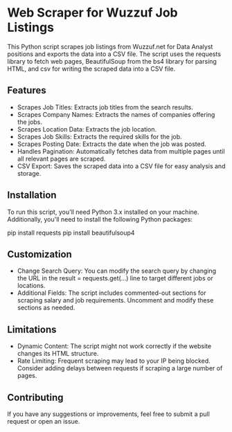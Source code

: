 # Web Scraper for Wuzzuf Job Listings

This Python script scrapes job listings from Wuzzuf.net for Data Analyst positions and exports the data into a CSV file. The script uses the requests library to fetch web pages, BeautifulSoup from the bs4 library for parsing HTML, and csv for writing the scraped data into a CSV file.

## Features

- Scrapes Job Titles: Extracts job titles from the search results.
- Scrapes Company Names: Extracts the names of companies offering the jobs.
- Scrapes Location Data: Extracts the job location.
- Scrapes Job Skills: Extracts the required skills for the job.
- Scrapes Posting Date: Extracts the date when the job was posted.
- Handles Pagination: Automatically fetches data from multiple pages until all relevant pages are scraped.
- CSV Export: Saves the scraped data into a CSV file for easy analysis and storage.

## Installation

To run this script, you'll need Python 3.x installed on your machine. Additionally, you'll need to install the following Python packages:

pip install requests
pip install beautifulsoup4
## Customization

- Change Search Query: You can modify the search query by changing the URL in the result = requests.get(...) line to target different jobs or locations.
- Additional Fields: The script includes commented-out sections for scraping salary and job requirements. Uncomment and modify these sections as needed.

## Limitations

- Dynamic Content: The script might not work correctly if the website changes its HTML structure.
- Rate Limiting: Frequent scraping may lead to your IP being blocked. Consider adding delays between requests if scraping a large number of pages.

## Contributing

If you have any suggestions or improvements, feel free to submit a pull request or open an issue.
